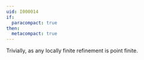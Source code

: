 ```yaml
---
uid: I000014
if:
  paracompact: true
then:
  metacompact: true
---
```

Trivially, as any locally finite refinement is point finite.

